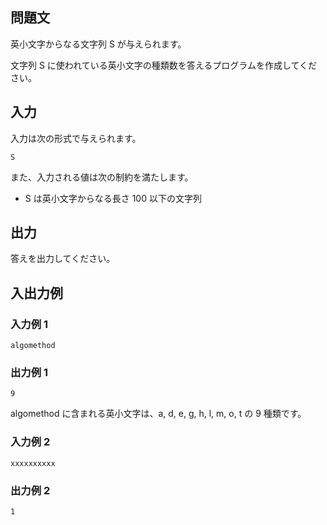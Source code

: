 ## 問題文

英小文字からなる文字列 S が与えられます。

文字列 S に使われている英小文字の種類数を答えるプログラムを作成してください。

## 入力

入力は次の形式で与えられます。

```text
S
```

また、入力される値は次の制約を満たします。

- S は英小文字からなる長さ 100 以下の文字列

## 出力

答えを出力してください。

## 入出力例

### 入力例 1

```text
algomethod
```

### 出力例 1

```text
9
```

algomethod に含まれる英小文字は、a, d, e, g, h, l, m, o, t の 9 種類です。

### 入力例 2

```text
xxxxxxxxxx
```

### 出力例 2

```text
1
```
